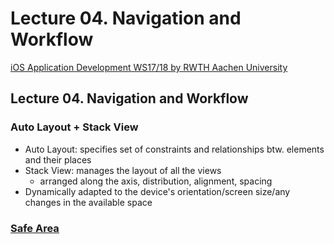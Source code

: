 # Lecture 04. Navigation and Workflow

 [iOS Application Development WS17/18 by RWTH Aachen University](https://itunes.apple.com/jm/course/ios-application-development-ws17-18/id1288558355)​

## Lecture 04. Navigation and Workflow <a id="lecture-3-1-swift"></a>

### Auto Layout + Stack View <a id="strings"></a>

* Auto Layout: specifies set of constraints and relationships btw. elements and their places
* Stack View: manages the layout of all the views
  * arranged along the axis, distribution, alignment, spacing
* Dynamically adapted to the device's orientation/screen size/any changes in the available space

### [Safe Area](https://developer.apple.com/documentation/uikit/uiview/positioning_content_relative_to_the_safe_area)

### 

